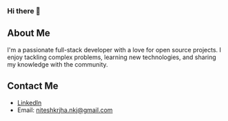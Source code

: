 ### Hi there 👋

## About Me
I'm a passionate full-stack developer with a love for open source projects. I enjoy tackling complex problems, learning new technologies, and sharing my knowledge with the community.

## Contact Me
- [LinkedIn](https://www.linkedin.com/in/nitesh-kumar-j-0347b0b7/)
- Email: niteshkrjha.nkj@gmail.com
<!--
**niteshnkj/niteshnkj** is a ✨ _special_ ✨ repository because its `README.md` (this file) appears on your GitHub profile.

Here are some ideas to get you started:

- 🔭 I’m currently working on ...
- 🌱 I’m currently learning ...
- 👯 I’m looking to collaborate on ...
- 🤔 I’m looking for help with ...
- 💬 Ask me about ...
- 📫 How to reach me: ...
- 😄 Pronouns: ...
- ⚡ Fun fact: ...
- [Personal Website]()
-->
